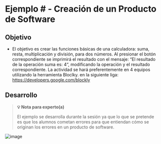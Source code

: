 # Ejemplo # - Creación de un Producto de Software

## Objetivo

* El objetivo es crear las funciones básicas de una calculadora: suma, resta, multiplicación y división, para dos números. 
Al presionar el botón correspondiente se imprimirá  el resultado con el mensaje: “El resultado de la operación suma es: 4“, modificando la operación y el resultado correspondiente.
La actividad se hará preferentemente en 4 equipos utilizando la herramienta Bloclky. en la siguiente liga: https://developers.google.com/blockly


## Desarrollo

>**💡 Nota para experto(a)**
>
> El ejemplo se desarrolla durante la sesión ya que lo que se pretende es que los alumnos cometan errores para que entiendan cómo se originan los errores en un producto de software.

![image](https://user-images.githubusercontent.com/67882289/135352898-03a567f0-99ff-4a8e-b8bb-f911d8ecb9d6.png)

